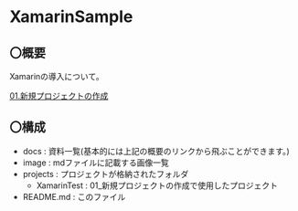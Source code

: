 # XamarinSample

## 〇概要
Xamarinの導入について。

[01.新規プロジェクトの作成](docs/01_CreateNewProject.md)

## 〇構成

- docs : 資料一覧(基本的には上記の概要のリンクから飛ぶことができます。)
- image : mdファイルに記載する画像一覧
- projects : プロジェクトが格納されたフォルダ  
    - XamarinTest : 01_新規プロジェクトの作成で使用したプロジェクト
- README.md : このファイル
